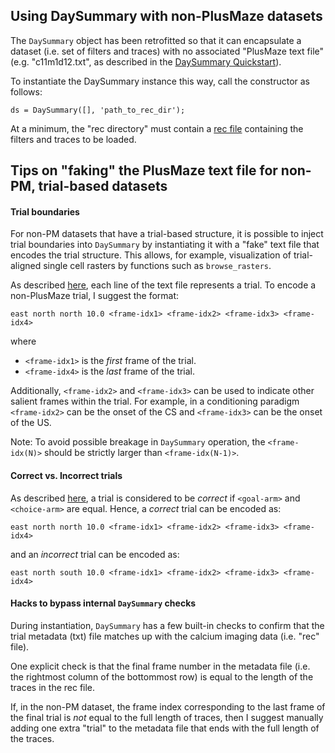## Using DaySummary with non-PlusMaze datasets

The `DaySummary` object has been retrofitted so that it can encapsulate a dataset (i.e. set of filters and traces) with no associated "PlusMaze text file" (e.g. "c11m1d12.txt", as described in the [DaySummary Quickstart](ds_quickstart.md)).

To instantiate the DaySummary instance this way, call the constructor as follows:
```
ds = DaySummary([], 'path_to_rec_dir');
```

At a minimum, the "rec directory" must contain a [rec file](README.md#rec-mat-files) containing the filters and traces to be loaded.

## Tips on "faking" the PlusMaze text file for non-PM, trial-based datasets

#### Trial boundaries

For non-PM datasets that have a trial-based structure, it is possible to inject trial boundaries into `DaySummary` by instantiating it with a "fake" text file that encodes the trial structure. This allows, for example, visualization of trial-aligned single cell rasters by functions such as `browse_rasters`.

As described [here](pm_format.md), each line of the text file represents a trial. To encode a non-PlusMaze trial, I suggest the format:
```
east north north 10.0 <frame-idx1> <frame-idx2> <frame-idx3> <frame-idx4>
```
where
- `<frame-idx1>` is the _first_ frame of the trial.
- `<frame-idx4>` is the _last_ frame of the trial.

Additionally, `<frame-idx2>` and `<frame-idx3>` can be used to indicate other salient frames within the trial. For example, in a conditioning paradigm `<frame-idx2>` can be the onset of the CS and `<frame-idx3>` can be the onset of the US.

Note: To avoid possible breakage in `DaySummary` operation, the `<frame-idx(N)>` should be strictly larger than `<frame-idx(N-1)>`.

#### Correct vs. Incorrect trials

As described [here](pm_format.md), a trial is considered to be _correct_ if `<goal-arm>` and `<choice-arm>` are equal. Hence, a _correct_ trial can be encoded as:
```
east north north 10.0 <frame-idx1> <frame-idx2> <frame-idx3> <frame-idx4>
```
and an _incorrect_ trial can be encoded as:
```
east north south 10.0 <frame-idx1> <frame-idx2> <frame-idx3> <frame-idx4>
```

#### Hacks to bypass internal `DaySummary` checks

During instantiation, `DaySummary` has a few built-in checks to confirm that the trial metadata (txt) file matches up with the calcium imaging data (i.e. "rec" file).

One explicit check is that the final frame number in the metadata file (i.e. the rightmost column of the bottommost row) is equal to the length of the traces in the rec file.

If, in the non-PM dataset, the frame index corresponding to the last frame of the final trial is _not_ equal to the full length of traces, then I suggest manually adding one extra "trial" to the metadata file that ends with the full length of the traces.
